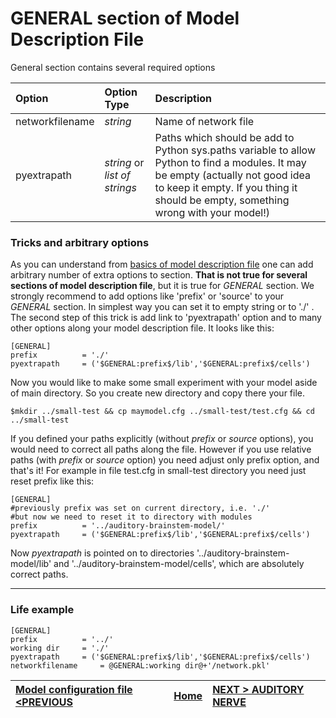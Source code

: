 # GENERAL section of Model Description File #

General section contains several required options

| **Option** | **Option Type** | **Description** |
|:-----------|:----------------|:----------------|
|networkfilename|_string_|Name of network file|
|pyextrapath|_string_ or _list of strings_|Paths which should be add to Python sys.paths variable to allow Python to find a modules. It may be empty (actually not good idea to keep it empty. If you thing it should be empty, something wrong with your model!) |

### Tricks and arbitrary options ###
As you can understand from [basics of model description file](CONFSYNTAX.md) one can add arbitrary number of extra options to section. **That is not true for several sections of model description file**, but it is true for _GENERAL_ section. We strongly recommend to add options like 'prefix' or 'source' to your _GENERAL_ section. In simplest way you can set it to empty string or to './' . The second step of this trick is add link to 'pyextrapath' option and to many other options along your model description file. It looks like this:
```
[GENERAL]
prefix			= './'
pyextrapath		= ('$GENERAL:prefix$/lib','$GENERAL:prefix$/cells')
```

Now you would like to make some small experiment with your model aside of main directory. So you create new directory and copy there your file.
```
$mkdir ../small-test && cp maymodel.cfg ../small-test/test.cfg && cd ../small-test
```

If you defined your paths explicitly (without _prefix_ or _source_ options), you would need to correct all paths along the file. However if you use relative paths (with _prefix_ or _source_ option) you need adjust only prefix option, and that's it! For example in file test.cfg in small-test directory you need just reset prefix like this:
```
[GENERAL]
#previously prefix was set on current directory, i.e. './'
#but now we need to reset it to directory with modules
prefix			= '../auditory-brainstem-model/'
pyextrapath		= ('$GENERAL:prefix$/lib','$GENERAL:prefix$/cells')
```
Now _pyextrapath_ is pointed on to directories '../auditory-brainstem-model/lib' and '../auditory-brainstem-model/cells', which are absolutely correct paths.


---


### Life example ###
```
[GENERAL]
prefix			= '../'
working dir		= './'
pyextrapath		= ('$GENERAL:prefix$/lib','$GENERAL:prefix$/cells')
networkfilename		= @GENERAL:working dir@+'/network.pkl'
```


|[Model configuration file <PREVIOUS](CONFSYNTAX.md)|[Home](https://code.google.com/p/auditory-brainstem-model/)|[NEXT > AUDITORY NERVE](AUDNERVE.md)|
|:--------------------------------------------------|:----------------------------------------------------------|:-----------------------------------|
